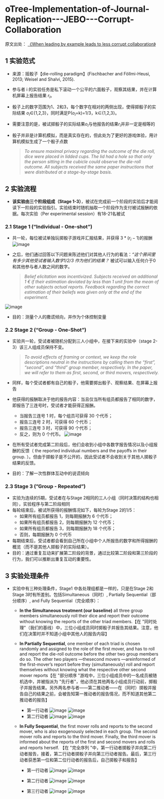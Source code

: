 # oTree-Implementation-of-Journal-Replication---JEBO---Corrupt-Collaboration

原文出处： [《When leading by example leads to less corrupt collaboration》](https://www.sciencedirect.com/science/article/abs/pii/S0167268121001931)
## 1 实验范式

- 来源：摇骰子【die-rolling paradigm】(Fischbacher and Föllmi-Heusi, 2013; Weisel and Shalvi, 2015).
- 参与者 i 的实验任务是私下滚动一个公平的六面骰子，观察其结果，并在计算机屏幕上报告结果 $r_i$。
- 骰子上的数字范围为1、2和3，每个数字在相对的两侧出现，使得掷骰子的实际结果 $o_i$∈{1,2,3}，同时满足P($o_i$=k)=1/3，k∈{1,2,3}。
- 需要注意的是，被试掷骰子的实际结果$o_i$与他报告的结果$r_i$并非一定是相等的
- 骰子并非是计算机模拟，而是真实存在的，但此处为了更好的游戏体验，用计算机模拟生成了一个骰子点数
    
    > *To ensure maximal privacy regarding the outcome of the die roll, dice were placed in lidded cups. The lid had a hole so that only the person sitting in the cubicle could observe the die-roll outcome. All subjects received the same paper instructions that were distributed at a stage-by-stage basis.*
    > 

## 2 实验流程

- **该实验由三个阶段组成（Stage 1-3）**，被试在完成前一个阶段的实验后才能阅读下一阶段的实验指引。实验结束时随机抽取一个阶段作为支付被试报酬的依据。每次实验（Per experimental session）有18-21名被试

### 2.1 Stage 1 (“Individual - One-shot”)

- 共一轮，每位被试单独玩掷骰子游戏并汇报结果，并获得 $3*(r_i-1)$的报酬
  ![image](https://github.com/MaYutao0424/oTree-Implementation-of-Journal-Replication---JEBO---Corrupt-Collaboration/assets/90327043/66d75b98-43a4-478d-a504-cfcb0b2baeae)
- 之后，他们通过回答以下问题来陈述他们对其他人行为的看法：*“这个房间里有多少其他受试者输入数字1/2/3 作为他们的结果？* 被试可以输入任何介于0和其他参与者人数之间的数字。
    

    > *Belief elicitation was incentivized. 
    Subjects received an additional 1 € if their estimation deviated by less than 1 unit from the mean of other subjects actual reports. 
    Feedback regarding the correct estimation of their beliefs was given only at the end of the experiment.*
     > 
![image](https://github.com/MaYutao0424/oTree-Implementation-of-Journal-Replication---JEBO---Corrupt-Collaboration/assets/90327043/c9dce892-d82c-4bee-b652-4e0d7572bfdd)

- 目的：测量个人的撒谎倾向，并作为个体控制变量



### 2.2 Stage 2 (“Group - One-Shot”)

- 实验共一轮，受试者被随机分配到三人小组中，在接下来的实验中（stage 2-3）该三人组成员保持不变。
    
  
    > *To avoid effects of framing or context, we keep the role descriptions neutral in the instructions by calling them the “first”, “second”, and “third” group member, respectively. In the paper, we will refer to them as first, second, or third movers, respectively.*
     > 
    
- 同样，每个受试者都有自己的骰子，他需要掷出骰子、观察结果、在屏幕上报告
- 他获得的报酬取决于他的报告内容：当且仅当所有组员都报告了相同的数字，即报告了三连号时，受试者才能获得正报酬。
    - 当报告三连号 1 时，每个组员可获得 30 个代币；
    - 报告三连号 2 时，可获得 60 个代币；
    - 报告三连号 3 时，可获得 90 个代币；
    - 反之，则为 0 个代币。
  ![image](https://github.com/MaYutao0424/oTree-Implementation-of-Journal-Replication---JEBO---Corrupt-Collaboration/assets/90327043/648b6407-9855-4445-8c7c-720f3537b782)
- 在所有受试者完成第二阶段后，他们会收到小组中各数字报告情况以及小组报酬的反馈（ the reported individual numbers and the payoffs in their group. ）。但由于掷骰子是不公开的，因此受试者不会收到关于其他人掷骰子结果的反馈。
- 目的：了解一次性群体互动中的说谎倾向

### 2.3 Stage 3 (”Group - Repeated”)

- 实验为连续的5期，受试者在与Stage 2相同的三人小组（同时决策的结构也相同），实验程序与第二阶段相同
- 每轮结束后，被试所获得的报酬情况如下，每轮为Stage 2的1/5：
    - 如果所有组员都报告 1，则每期报酬为 6 个代币；
    - 如果所有组员都报告 2，则每期报酬为 12 个代币；
    - 如果所有组员都报告 3，则每期报酬为 18 个代币；
    - 否则，每期报酬为 0 个代币
- 每期结束后，受试者都会看到自己所在小组中个人所报告的数字和所得报酬的概览（而不是其他人掷骰子的实际结果）。
- 目的：通过重复互动来扩展第二阶段的背景，通过比较第二阶段和第三阶段的行为，我们可以推断出重复互动的重要性。

## 3 实验处理条件

- 实验中有三种处理条件，Stage1 中各处理组都是一样的，只是在Stage 2和Stage 3时有所差别。包括Simultaneous（同时）, Partially Sequential（部分顺序）, and Fully Sequential（完全顺序）：

    - **In the Simultaneous treatment (our baseline)** all three group members simultaneously roll their dice and report their outcome without knowing the reports of the other triad members.【在 "同时处理"（我们的基线）中，三位小组成员同时掷骰子并报告其结果。注意，他们在决策时并不知道小组中其他人的报告内容】

    - **In Partially Sequential**, one member of each triad is chosen randomly and assigned to the role of the first mover, and has to roll and report the die-roll outcome before the other two group members do so. The other two players —thesecond movers —areinformed of the first-mover’s report before they (simultaneously) roll and report themselves without knowing what the respective other second mover reports【在 "部分顺序 "游戏中，三位小组成员中的一名成员被随机选中，并被指派为 "先行者"，他必须在其他两名小组成员行动前，掷骰子并报告结果。另外两名参与者——第二推动者——在（同时）掷骰并报告自己的结果之前，会被告知第一推动者的报告情况，而不知道其他第二推动者的报告】
      - 第一行动者
            ![image](https://github.com/MaYutao0424/oTree-Implementation-of-Journal-Replication---JEBO---Corrupt-Collaboration/assets/90327043/458f51fc-a9c5-4885-b797-714dfdf234a7)
            ![image](https://github.com/MaYutao0424/oTree-Implementation-of-Journal-Replication---JEBO---Corrupt-Collaboration/assets/90327043/57c7916d-0ff1-4b95-bff1-3c2ee17b401a)
      - 第二行动者
            ![image](https://github.com/MaYutao0424/oTree-Implementation-of-Journal-Replication---JEBO---Corrupt-Collaboration/assets/90327043/b401de6c-d3b9-40ab-95a3-ab9f6ba499a1)
            ![image](https://github.com/MaYutao0424/oTree-Implementation-of-Journal-Replication---JEBO---Corrupt-Collaboration/assets/90327043/8471f958-7d4b-415b-9bb0-093d90b2c3d1)

    - **In Fully Sequential**, the first mover rolls and reports to the second mover, who is also exogenously selected in each group. The second mover rolls and reports to the third mover. Finally, the third mover is informed about the reports of the first and second movers and rolls and reports herself. 【在 "完全序列 "中，第一行动者掷骰子并向第二行动者报告，接着，第二行动者掷骰子并向第三行动者报告。最后，第三行动者获悉第一位和第二位行动者的报告后，自己掷骰子和报告】
      - 第一行动者
      ![image](https://github.com/MaYutao0424/oTree-Implementation-of-Journal-Replication---JEBO---Corrupt-Collaboration/assets/90327043/2be8dd38-07af-47e2-b4a3-68b1467d5cf3)
![image](https://github.com/MaYutao0424/oTree-Implementation-of-Journal-Replication---JEBO---Corrupt-Collaboration/assets/90327043/ef535d37-39bd-4e11-b089-a753e38f3246)
      - 第二行动者
      ![image](https://github.com/MaYutao0424/oTree-Implementation-of-Journal-Replication---JEBO---Corrupt-Collaboration/assets/90327043/c781fade-5315-49fc-a29f-3c578e7c8a0c)
![image](https://github.com/MaYutao0424/oTree-Implementation-of-Journal-Replication---JEBO---Corrupt-Collaboration/assets/90327043/82e9b618-97dc-4d38-b752-fcd2a06a1026)

      - 第三行动者
      ![image](https://github.com/MaYutao0424/oTree-Implementation-of-Journal-Replication---JEBO---Corrupt-Collaboration/assets/90327043/40fd6365-32e6-4256-b79f-fb8c29d21aeb)
![image](https://github.com/MaYutao0424/oTree-Implementation-of-Journal-Replication---JEBO---Corrupt-Collaboration/assets/90327043/2d301661-370e-44be-a969-75b520727e88)

